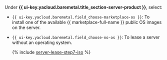 Under **{{ ui-key.yacloud.baremetal.title_section-server-product }}**, select:
  
* `{{ ui-key.yacloud.baremetal.field_choose-marketplace-os }}`: To install one of the available {{ marketplace-full-name }} public OS images on the server.
* `{{ ui-key.yacloud.baremetal.field_choose-no-os }}`: To lease a server without an operating system.

    {% include [server-lease-step7-iso](server-lease-step7-iso.md) %}